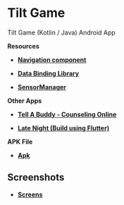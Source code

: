 # Tilt Game
<p>Tilt Game (Kotlin / Java) Android App</p>

<strong>Resources</strong>
  - <p><strong><a href="https://developer.android.com/guide/navigation/navigation-getting-started">Navigation component</a></strong></p>
  - <p><strong><a href="https://developer.android.com/topic/libraries/data-binding">Data Binding Library</a></strong></p>
  - <p><strong><a href="https://developer.android.com/reference/kotlin/android/hardware/SensorManager">SensorManager</a></strong></p>
  <strong>Other Apps</strong>
  - <p><strong><a href="https://play.google.com/store/apps/details?id=za.co.addcolour.tellabuddy">Tell A Buddy - Counseling Online</a></strong></p>
  - <p><strong><a href="https://play.google.com/store/apps/details?id=za.co.addcolour.late_night">Late Night (Build using Flutter)</a></strong></p>
 <strong>APK File</strong>
 - <p><strong><a href="https://github.com/AddColourAndroid/Tilt-Game/blob/master/APK/app-debug.apk?raw=true">Apk</a></strong></p>
Screenshots
-----------
 - <p><strong><a href="https://github.com/AddColourAndroid/Tilt-Game/tree/master/screenshots">Screens</a></strong></p>
